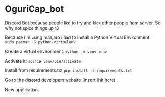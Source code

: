 # OguriCap_bot
Discord Bot because people like to try and kick other people from server. So why not spice things up :3



Because i'm using manjaro i had to install a Python Virtual Environment.
`sudo pacman -S python-virtualenv`

Create a virtual environment:
`python -m venv venv`

Activate it:
`source venv/bin/activate`

Install from requirements.txt
`pip install -r requirements.txt`


Go to the discord developers website
(insert link here)

New application.
